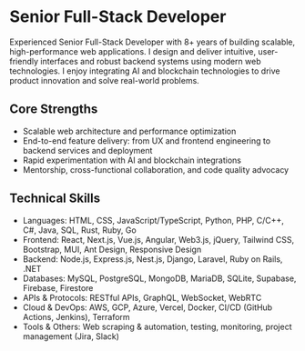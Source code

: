 # Senior Full-Stack Developer

Experienced Senior Full-Stack Developer with 8+ years of building scalable, high-performance web applications. I design and deliver intuitive, user-friendly interfaces and robust backend systems using modern web technologies. I enjoy integrating AI and blockchain technologies to drive product innovation and solve real-world problems.

## Core Strengths

- Scalable web architecture and performance optimization
- End-to-end feature delivery: from UX and frontend engineering to backend services and deployment
- Rapid experimentation with AI and blockchain integrations
- Mentorship, cross-functional collaboration, and code quality advocacy

## Technical Skills

- Languages: HTML, CSS, JavaScript/TypeScript, Python, PHP, C/C++, C#, Java, SQL, Rust, Ruby, Go
- Frontend: React, Next.js, Vue.js, Angular, Web3.js, jQuery, Tailwind CSS, Bootstrap, MUI, Ant Design, Responsive Design
- Backend: Node.js, Express.js, Nest.js, Django, Laravel, Ruby on Rails, .NET
- Databases: MySQL, PostgreSQL, MongoDB, MariaDB, SQLite, Supabase, Firebase, Firestore
- APIs & Protocols: RESTful APIs, GraphQL, WebSocket, WebRTC
- Cloud & DevOps: AWS, GCP, Azure, Vercel, Docker, CI/CD (GitHub Actions, Jenkins), Terraform
- Tools & Others: Web scraping & automation, testing, monitoring, project management (Jira, Slack)